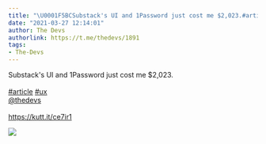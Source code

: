 ```yaml
---
title: "\U0001F5BCSubstack's UI and 1Password just cost me $2,023.#article #ux@thedevshttps://kutt.it/ce7ir1"
date: "2021-03-27 12:14:01"
author: The Devs
authorlink: https://t.me/thedevs/1891
tags:
- The-Devs
---
```

<p>Substack's UI and 1Password just cost me $2,023.<br><br><a href="https://t.me/thedevs/1891?q=%23article">#article</a> <a href="https://t.me/thedevs/1891?q=%23ux">#ux</a><br><a href="https://t.me/thedevs" target="_blank">@thedevs</a><br><br><a href="https://kutt.it/ce7ir1" target="_blank" rel="noopener">https://kutt.it/ce7ir1</a></p><img src="https://cdn4.telesco.pe/file/jMrobo5qCDz5jj3P-iqQP60ogl9tbIcZ948MxWl24M-WA8DIjB-Y5672wm7oL5GMBMp1XOxFqGUCXy5-vpe4exge_H8KC_hEqC9UgrUs7f3DE59R_ZCZmYsiA6fqseknGuryZdnsILT2TxUE8NWQkS6CDhSUh3yqmfG9IQtkBGoMlmFce4h66wBSGnQI8LKRNXkOvODdyaH-puBNfqY6us6ICS2KeUpmsgHJPGno-d3QOtlCvoKXNNMu23JZIryWb5eA8dZSSU2kaHZKoOce5lxi5QVfT7uAWDrgTjKZp7cK9WCZ0v1KLJZljpsPcF2XtF63mz6GhIY0HD4xIn-HTg.jpg" referrerpolicy="no-referrer">